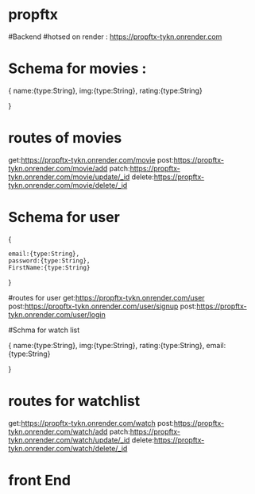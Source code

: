 # propftx

#Backend
#hotsed on render : https://propftx-tykn.onrender.com
# Schema for movies :
{
    name:{type:String},
    img:{type:String},
    rating:{type:String}

}
# routes of movies

get:https://propftx-tykn.onrender.com/movie
post:https://propftx-tykn.onrender.com/movie/add
patch:https://propftx-tykn.onrender.com/movie/update/_id
delete:https://propftx-tykn.onrender.com/movie/delete/_id


# Schema for user

{
   
    email:{type:String},
    password:{type:String},
    FirstName:{type:String}

}

#routes for user 
get:https://propftx-tykn.onrender.com/user
post:https://propftx-tykn.onrender.com/user/signup
post:https://propftx-tykn.onrender.com/user/login


#Schma for watch list 

{
    name:{type:String},
    img:{type:String},
    rating:{type:String},
    email:{type:String}

}



# routes for watchlist
get:https://propftx-tykn.onrender.com/watch
post:https://propftx-tykn.onrender.com/watch/add
patch:https://propftx-tykn.onrender.com/watch/update/_id
delete:https://propftx-tykn.onrender.com/watch/delete/_id




# front End
















